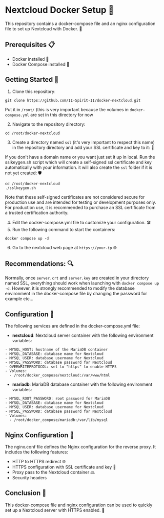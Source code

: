 # Nextcloud Docker Setup 🐳

This repository contains a docker-compose file and an nginx configuration file to set up Nextcloud with Docker. 🚀

## Prerequisites 📋
- Docker installed 🐋
- Docker Compose installed 🐙

## Getting Started 🚀
1. Clone this repository:

```
git clone https://github.com/II-Spirit-II/docker-nextcloud.git
``` 

Put it in `/root/` (this is very important because the volumes in `docker-compose.yml` are set in this directory for now 

2. Navigate to the repository directory:

```
cd /root/docker-nextcloud
``` 

3. Create a directory named `ssl` (it's very important to respect this name) in the repository directory and add your SSL certificate and key to it: 🔑

If you don't have a domain name or you want just set it up in local. Run the sslkeygen.sh script which will create a self-signed ssl certificate and key automatically with your information. it will also create the ```ssl``` folder if it is not yet created: 🛡️

```
cd /root/docker-nextcloud
./sslkeygen.sh
```


Note that these self-signed certificates are not considered secure for production use and are intended for testing or development purposes only. For production use, it is recommended to purchase an SSL certificate from a trusted certification authority.

4. Edit the docker-compose.yml file to customize your configuration. 🛠️
5. Run the following command to start the containers: 

```
docker compose up -d
```

6. Go to the nextcloud web page at `https://your-ip` 🌐

## Recommendations: 🔍

Normally, once `server.crt` and `server.key` are created in your directory named SSL, everything should work when launching with `docker compose up -d`. However, it is strongly recommended to modify the database environment in the docker-compose file by changing the password for example etc...

## Configuration 🔧
The following services are defined in the docker-compose.yml file:

- **nextcloud**: Nextcloud server container with the following environment variables:

```
- MYSQL_HOST: hostname of the MariaDB container
- MYSQL_DATABASE: database name for Nextcloud
- MYSQL_USER: database username for Nextcloud
- MYSQL_PASSWORD: database password for Nextcloud
- OVERWRITEPROTOCOL: set to "https" to enable HTTPS
- Volumes:
  - /root/docker_compose/nextcloud:/var/www/html
  ```

- **mariadb**: MariaDB database container with the following environment variables:

```
- MYSQL_ROOT_PASSWORD: root password for MariaDB
- MYSQL_DATABASE: database name for Nextcloud
- MYSQL_USER: database username for Nextcloud
- MYSQL_PASSWORD: database password for Nextcloud
- Volumes:
  - /root/docker_compose/mariadb:/var/lib/mysql
```

## Nginx Configuration 🔧
The nginx.conf file defines the Nginx configuration for the reverse proxy. It includes the following features:

- HTTP to HTTPS redirect 🌐
- HTTPS configuration with SSL certificate and key 🔐
- Proxy pass to the Nextcloud container 🔜
- Security headers

## Conclusion 🎉
This docker-compose file and nginx configuration can be used to quickly set up a Nextcloud server with HTTPS enabled. 🚀
